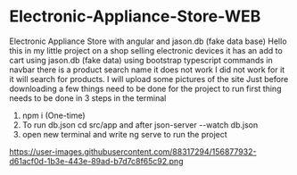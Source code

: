# Electronic-Appliance-Store-WEB

Electronic Appliance Store with angular and jason.db (fake data base) Hello this in my little project on a shop selling electronic devices it has an add to cart using jason.db (fake data) using bootstrap typescript commands in navbar there is a product search name it does not work I did not work for it it will search for products. I will upload some pictures of the site Just before downloading a few things need to be done for the project to run first thing needs to be done in 3 steps in the terminal

1. npm i (One-time)
2. To run db.json cd src/app and after json-server --watch db.json
3. open new terminal and write ng serve to run the project

https://user-images.githubusercontent.com/88317294/156877932-d61acf0d-1b3e-443e-89ad-b7d7c8f65c92.png
